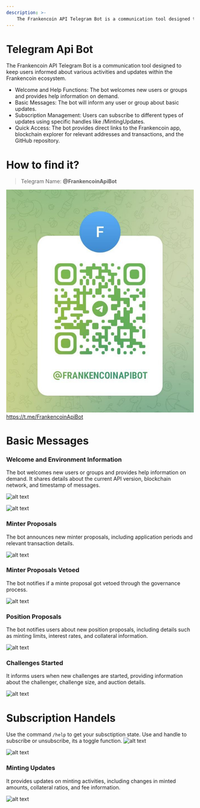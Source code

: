 ```yaml
---
description: >-
    The Frankencoin API Telegram Bot is a communication tool designed to keep users informed about various activities and updates within the Frankencoin ecosystem.
---
```


# Telegram Api Bot

The Frankencoin API Telegram Bot is a communication tool designed to keep users informed about various activities and updates within the Frankencoin ecosystem.

-   Welcome and Help Functions: The bot welcomes new users or groups and provides help information on demand.
-   Basic Messages: The bot will inform any user or group about basic updates.
-   Subscription Management: Users can subscribe to different types of updates using specific handles like /MintingUpdates.
-   Quick Access: The bot provides direct links to the Frankencoin app, blockchain explorer for relevant addresses and transactions, and the GitHub repository.

# How to find it?

> Telegram Name: **@FrankencoinApiBot**

![alt text](.gitbook/assets/telegram-qr-small.png)
https://t.me/FrankencoinApiBot

# Basic Messages

### Welcome and Environment Information

The bot welcomes new users or groups and provides help information on demand.
It shares details about the current API version, blockchain network, and timestamp of messages.

![alt text](<.gitbook/assets/Screenshot 2024-09-26 at 12.22.55 PM.png>)

![alt text](<.gitbook/assets/Screenshot 2024-09-26 at 12.23.53 PM.png>)

### Minter Proposals

The bot announces new minter proposals, including application periods and relevant transaction details.

![alt text](<.gitbook/assets/Screenshot 2024-09-26 at 12.13.07 PM.png>)

### Minter Proposals Vetoed

The bot notifies if a minte proposal got vetoed through the governance process.

![alt text](<.gitbook/assets/Screenshot 2024-09-26 at 12.13.41 PM.png>)

### Position Proposals

The bot notifies users about new position proposals, including details such as minting limits, interest rates, and collateral information.

![alt text](<.gitbook/assets/Screenshot 2024-09-26 at 12.10.32 PM.png>)

### Challenges Started

It informs users when new challenges are started, providing information about the challenger, challenge size, and auction details.

![alt text](<.gitbook/assets/Screenshot 2024-09-26 at 12.16.07 PM.png>)

# Subscription Handels

Use the command `/help` to get your subsctiption state. Use and handle to subscribe or unsubscribe, its a toggle function.
![alt text](<.gitbook/assets/Screenshot 2024-09-26 at 12.25.01 PM.png>)

![alt text](<.gitbook/assets/Screenshot 2024-09-26 at 12.25.11 PM.png>)

### Minting Updates

It provides updates on minting activities, including changes in minted amounts, collateral ratios, and fee information.

![alt text](<.gitbook/assets/Screenshot 2024-09-26 at 12.15.21 PM.png>)
